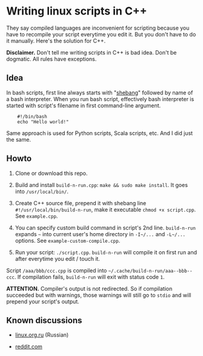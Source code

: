 # Writing linux scripts in C++

They say compiled languages are inconvenient for scripting because you have to recompile your script everytime you edit it. 
But you don't have to do it manually. Here's the solution for C++.

**Disclaimer.** Don't tell me writing scripts in C++ is bad idea. Don't be dogmatic. All rules have exceptions.

## Idea

In bash scripts, first line always starts with "[shebang](https://en.wikipedia.org/wiki/Shebang_(Unix))" followed by name of a bash interpreter. 
When you run bash script, effectively bash interpreter is started with script's filename in first command-line argument.

        #!/bin/bash
        echo "Hello world!"

Same approach is used for Python scripts, Scala scripts, etc. And I did just the same.

## Howto

1. Clone or download this repo.

2. Build and install `build-n-run.cpp`: `make && sudo make install`. It goes into `/usr/local/bin/`.

3. Create C++ source file, prepend it with shebang line `#!/usr/local/bin/build-n-run`, make it executable `chmod +x script.cpp`. See `example.cpp`.
   
4. You can specify custom build command in script's 2nd line. `build-n-run` expands `~` into current user's home directory in `-I~/...` and `-L~/...` options. 
   See `example-custom-compile.cpp`.

5. Run your script: `./script.cpp`. `build-n-run` will compile it on first run and after everytime you edit / touch it.

Script `/aaa/bbb/ccc.cpp` is compiled into `~/.cache/build-n-run/aaa--bbb--ccc`. If compilation fails, `build-n-run` will exit with status code `1`.

**ATTENTION.** Compiler's output is not redirected. So if compilation succeeded but with warnings, those warnings will still go to `stdio` 
and will prepend your script's output.   
     

## Known discussions

- [linux.org.ru](https://www.linux.org.ru/forum/development/14090221) (Russian)

- [reddit.com](https://www.reddit.com/r/linux/comments/85gaqy/writing_linux_scripts_in_c/)
